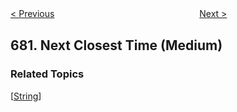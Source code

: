 <!--|This file generated by command(leetcode description); DO NOT EDIT.    |-->
<!--+----------------------------------------------------------------------+-->
<!--|@author    openset <openset.wang@gmail.com>                           |-->
<!--|@link      https://github.com/openset                                 |-->
<!--|@home      https://github.com/openset/leetcode                        |-->
<!--+----------------------------------------------------------------------+-->

[< Previous](https://github.com/openset/leetcode/tree/master/problems/valid-palindrome-ii "Valid Palindrome II")
　　　　　　　　　　　　　　　　
[Next >](https://github.com/openset/leetcode/tree/master/problems/baseball-game "Baseball Game")

## 681. Next Closest Time (Medium)



### Related Topics
  [[String](https://github.com/openset/leetcode/tree/master/tag/string/README.md)]
